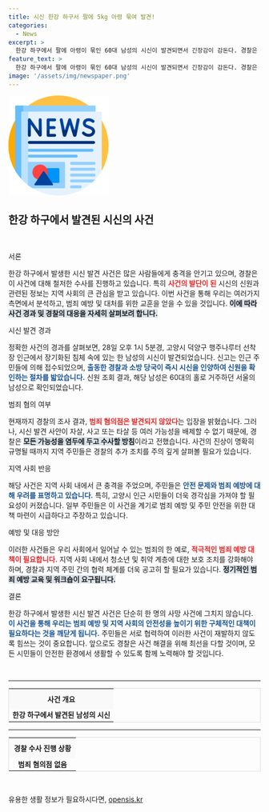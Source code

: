 ```yaml
---
title: 시신 한강 하구서 팔에 5kg 아령 묶여 발견!
categories:
  - News
excerpt: >
  한강 하구에서 팔에 아령이 묶인 60대 남성의 시신이 발견되면서 긴장감이 감돈다. 경찰은 현재 범죄 혐의점을 찾지 못했지만, 모든 가능성을 열어두고 수사에 나섰다. 과연 그의 죽음의 배경은 무엇일까? 클릭해서 확인해보세요!
feature_text: >
  한강 하구에서 팔에 아령이 묶인 60대 남성의 시신이 발견되면서 긴장감이 감돈다. 경찰은 현재 범죄 혐의점을 찾지 못했지만, 모든 가능성을 열어두고 수사에 나섰다. 과연 그의 죽음의 배경은 무엇일까? 클릭해서 확인해보세요!
image: '/assets/img/newspaper.png'
---
```


<p><img src="/assets/img/newspaper.png" alt="kimp 속보" /></p>

<h2 data-ke-size="size26">한강 하구에서 발견된 시신의 사건</h2>

<p data-ke-size="size16">&nbsp;</p>

<p>서론</p>

<p>한강 하구에서 발생한 시신 발견 사건은 많은 사람들에게 충격을 안기고 있으며, 경찰은 이 사건에 대해 철저한 수사를 진행하고 있습니다. 특히 <b><span style="color: #ee2323;">사건의 발단이 된</span></b> 시신의 신원과 관련된 정보는 지역 사회의 큰 관심을 받고 있습니다. 이번 사건을 통해 우리는 여러가지 측면에서 분석하고, 범죄 예방 및 대처를 위한 교훈을 얻을 수 있을 것입니다. <b><span style="background-color: #21538527;">이에 따라 사건 경과 및 경찰의 대응을 자세히 살펴보려 합니다.</span></b></p>

<p>시신 발견 경과</p>

<p>정확한 사건의 경과를 살펴보면, 28일 오후 1시 5분경, 고양시 덕양구 행주나루터 선착장 인근에서 장기화된 침체 속에 있는 한 남성의 시신이 발견되었습니다. 신고는 인근 주민들에 의해 접수되었으며, <b><span style="color: #1a5490;">출동한 경찰과 소방 당국이 즉시 시신을 인양하여 신원을 확인하는 절차를 밟았습니다.</span></b> 신원 조회 결과, 해당 남성은 60대의 홀로 거주하던 서울의 남성으로 확인되었습니다.</p>

<p>범죄 혐의 여부</p>

<p>현재까지 경찰의 조사 결과, <b><span style="color: #ee2323;">범죄 혐의점은 발견되지 않았다</span></b>는 입장을 밝혔습니다. 그러나, 시신 발견 사안이 자살, 사고 또는 타살 등 여러 가능성을 배제할 수 없기 때문에, 경찰은 <b><span style="background-color: #21538527;">모든 가능성을 염두에 두고 수사할 방침</span></b>이라고 전했습니다. 사건의 진상이 명확히 규명될 때까지 지역 주민들은 경찰의 추가 조치를 주의 깊게 살펴볼 필요가 있습니다.</p>

<p>지역 사회 반응</p>

<p>해당 사건은 지역 사회 내에서 큰 충격을 주었으며, 주민들은 <b><span style="color: #1a5490;">안전 문제와 범죄 예방에 대해 우려를 표명하고 있습니다.</span></b> 특히, 고양시 인근 시민들이 더욱 경각심을 가져야 할 필요성이 커졌습니다. 일부 주민들은 이 사건을 계기로 범죄 예방 및 주민 안전을 위한 대책 마련이 시급하다고 주장하고 있습니다.</p>

<p>예방 및 대응 방안</p>

<p>이러한 사건들은 우리 사회에서 일어날 수 있는 범죄의 한 예로, <b><span style="color: #ee2323;">적극적인 범죄 예방 대책이 필요합니다.</span></b> 지역 사회 내에서 청소년 및 취약 계층에 대한 보호 조치를 강화해야 하며, 경찰과 지역 주민 간의 협력 체계를 더욱 공고히 할 필요가 있습니다. <b><span style="background-color: #21538527;">정기적인 범죄 예방 교육 및 워크숍이 요구됩니다.</span></b></p>

<p>결론</p>

<p>한강 하구에서 발생한 시신 발견 사건은 단순히 한 명의 사망 사건에 그치지 않습니다. <b><span style="color: #1a5490;">이 사건을 통해 우리는 범죄 예방 및 지역 사회의 안전성을 높이기 위한 구체적인 대책이 필요하다는 것을 깨닫게 됩니다.</span></b> 주민들은 서로 협력하여 이러한 사건이 재발하지 않도록 힘쓰는 것이 중요합니다. 앞으로도 경찰은 사건 해결을 위해 최선을 다할 것이며, 모든 시민들이 안전한 환경에서 생활할 수 있도록 함께 노력해야 할 것입니다.</p>

<p data-ke-size="size16">&nbsp;</p>

<hr>

<table style="width: 100%; border: 1px solid #dddddd; border-collapse: collapse;">
  <tr>
    <th style="text-align: center; background-color: #f9f9f9; padding: 10px;">사건 개요</th>
  </tr>
  <tr>
    <td style="text-align: center; height: 17px;"><b>한강 하구에서 발견된 남성의 시신</b></td>
  </tr>
</table>

<hr>

<table style="width: 100%; border: 1px solid #dddddd; border-collapse: collapse;">
  <tr>
    <th style="text-align: center; background-color: #f9f9f9; padding: 10px;">경찰 수사 진행 상황</th>
  </tr>
  <tr>
    <td style="text-align: center; height: 17px;"><b>범죄 혐의점 없음</b></td>
  </tr>
</table>

<p data-ke-size="size16">&nbsp;</p>
유용한 생활 정보가 필요하시다면, <a href="https://opensis.kr" rel="dofollow">opensis.kr</a>


